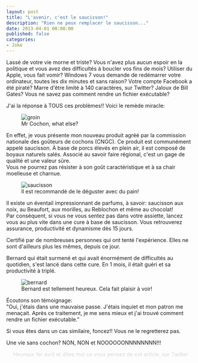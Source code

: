 ```yaml
---
layout: post
title: "L'avenir, c'est le saucisson!"
description: "Rien ne peux remplacer le saucisson..."
date: 2013-04-01 00:00:00
published: false
categories:
- Joke
---
```


Lassé de votre vie morne et triste? Vous n'avez plus aucun espoir en la politique et vous avez des difficultés à boucler vos fins de mois? Utiliser du Apple,
vous fait vomir? Windows 7 vous demande de redémarrer votre ordinateur, toutes les dix minutes et sans raison? Votre compte Facebook a été piraté?
Marre d'être limité à 140 caractères, sur Twitter? Jaloux de Bill Gates? Vous ne savez pas comment rendre un fichier exécutable?

J'ai la réponse à TOUS ces problèmes!! Voici le remède miracle:

<figure>
<img alt="groin" src="http://linuxien.legtux.org/uploads/images/2013/cochon.jpg">
<figcaption>Mr Cochon, what else?</figcaption>
</figure>

En effet, je vous présente mon nouveau produit agréé par la commission nationale des goûteurs de cochons (CNGC). Ce produit est communément appelé
saucisson. À base de porcs élevés en plein air, il est composé de boyaux naturels salés. Associé au savoir faire régional, c'est un gage de qualité et une valeur sûre.  
Vous ne pourrez pas résister à son goût caractéristique et à sa chair moelleuse et charnue.

<figure>
<img alt="saucisson" src="http://linuxien.legtux.org/uploads/images/2013/saucisson.jpg">
<figcaption>Il est recommandé de le déguster avec du pain!</figcaption>
</figure>

Il existe un éventail impressionnant de parfums, à savoir: saucisson aux noix, au Beaufort, aux morilles, au Reblochon et même au chocolat!  
Par conséquent, si vous ne vous sentez pas dans votre assiette, lancez vous au plus vite dans une cure à base de saucisson.
Vous retrouverez assurance, productivité et dynamisme dès 15 jours.

Certifié par de nombreuses personnes qui ont tenté l'expérience. Elles ne sont d'ailleurs plus les mêmes, depuis ce jour.

Bernard qui était surmené et qui avait énormément de difficultés au quotidien, s'est lancé dans cette cure. En 1 mois, il était guéri et sa productivité
à triplé.

<figure>
<img alt="bernard" src="http://linuxien.legtux.org/uploads/images/2013/cochonhead.jpg">
<figcaption>Bernard est tellement heureux. Cela fait plaisir à voir!</figcaption>
</figure>

Écoutons son témoignage:  
"Oui, j'étais dans une mauvaise passe. J'étais inquiet et mon patron me menaçait. Après ce traitement, je me sens mieux et j'ai trouvé comment rendre un
fichier exécutable."

Si vous êtes dans un cas similaire, foncez!! Vous ne le regretterez pas.

Une vie sans cochon? NON, NON et NOOOOOONNNNNNNN!!!

<p style="color:#D8D8D8;text-align:center;">Heureux 1er avril et dites moi ce vous pensez de cet article, sur Twitter</p>
